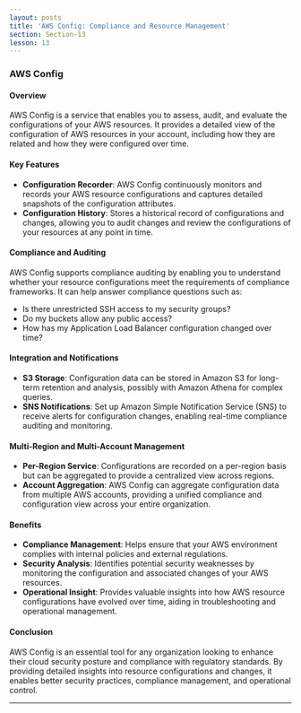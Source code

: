 ```yaml
---
layout: posts
title: 'AWS Config: Compliance and Resource Management'
section: Section-13
lesson: 13
---
```


### AWS Config

#### Overview

AWS Config is a service that enables you to assess, audit, and evaluate the configurations of your AWS resources. It provides a detailed view of the configuration of AWS resources in your account, including how they are related and how they were configured over time.

<!-- pagebreak -->

#### Key Features

- **Configuration Recorder**: AWS Config continuously monitors and records your AWS resource configurations and captures detailed snapshots of the configuration attributes.
- **Configuration History**: Stores a historical record of configurations and changes, allowing you to audit changes and review the configurations of your resources at any point in time.
<!-- pagebreak -->

#### Compliance and Auditing

AWS Config supports compliance auditing by enabling you to understand whether your resource configurations meet the requirements of compliance frameworks. It can help answer compliance questions such as:

- Is there unrestricted SSH access to my security groups?
- Do my buckets allow any public access?
- How has my Application Load Balancer configuration changed over time?
<!-- pagebreak -->

#### Integration and Notifications

- **S3 Storage**: Configuration data can be stored in Amazon S3 for long-term retention and analysis, possibly with Amazon Athena for complex queries.
- **SNS Notifications**: Set up Amazon Simple Notification Service (SNS) to receive alerts for configuration changes, enabling real-time compliance auditing and monitoring.
<!-- pagebreak -->

#### Multi-Region and Multi-Account Management

- **Per-Region Service**: Configurations are recorded on a per-region basis but can be aggregated to provide a centralized view across regions.
- **Account Aggregation**: AWS Config can aggregate configuration data from multiple AWS accounts, providing a unified compliance and configuration view across your entire organization.
<!-- pagebreak -->

#### Benefits

- **Compliance Management**: Helps ensure that your AWS environment complies with internal policies and external regulations.
- **Security Analysis**: Identifies potential security weaknesses by monitoring the configuration and associated changes of your AWS resources.
- **Operational Insight**: Provides valuable insights into how AWS resource configurations have evolved over time, aiding in troubleshooting and operational management.
<!-- pagebreak -->

#### Conclusion

AWS Config is an essential tool for any organization looking to enhance their cloud security posture and compliance with regulatory standards. By providing detailed insights into resource configurations and changes, it enables better security practices, compliance management, and operational control.

---
